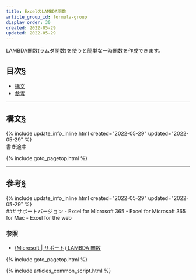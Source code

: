 ```yaml
---
title: ExcelのLAMBDA関数
article_group_id: formula-group
display_order: 30
created: 2022-05-29
updated: 2022-05-29
---
```

LAMBDA関数(ラムダ関数)を使うと簡単な一時関数を作成できます。

## <a name="index">目次</a><a class="heading-anchor-permalink" href="#目次">§</a>

<ul id="index_ul">
<li><a href="#構文">構文</a></li>
<li><a href="#参考">参考</a></li>
</ul>

* * *
## <a name="構文">構文</a><a class="heading-anchor-permalink" href="#構文">§</a>
<div class="chapter-updated">{% include update_info_inline.html created="2022-05-29" updated="2022-05-29" %}</div>
書き途中

{% include goto_pagetop.html %}

* * *
## <a name="参考">参考</a><a class="heading-anchor-permalink" href="#参考">§</a>
<div class="chapter-updated">{% include update_info_inline.html created="2022-05-29" updated="2022-05-29" %}</div>
### サポートバージョン
- Excel for Microsoft 365
- Excel for Microsoft 365 for Mac
- Excel for the web

### 参照
- [(Microsoft \| サポート) LAMBDA 関数](https://support.microsoft.com/ja-jp/office/lambda-%E9%96%A2%E6%95%B0-bd212d27-1cd1-4321-a34a-ccbf254b8b67)

{% include goto_pagetop.html %}

{% include articles_common_script.html %}

